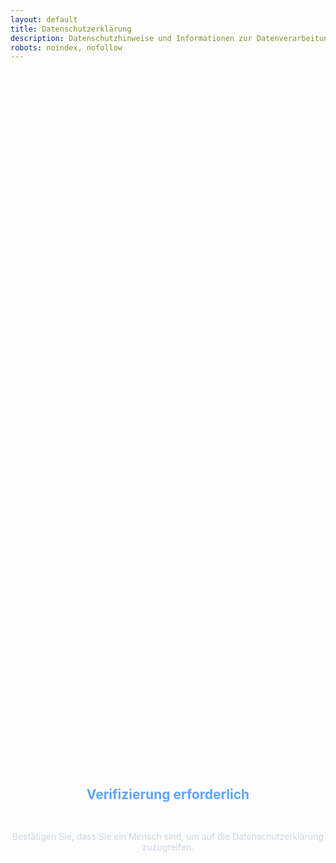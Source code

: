 ```yaml
---
layout: default
title: Datenschutzerklärung
description: Datenschutzhinweise und Informationen zur Datenverarbeitung
robots: noindex, nofollow
---
```


<div id="turnstile-protection" style="display: flex; flex-direction: column; align-items: center; justify-content: center; min-height: 60vh; text-align: center;">
  <h2 style="color: #60a5fa; margin-bottom: 2rem;">Verifizierung erforderlich</h2>
  <p style="color: #cbd5e1; margin-bottom: 2rem;">Bestätigen Sie, dass Sie ein Mensch sind, um auf die Datenschutzerklärung zuzugreifen.</p>
  <div class="cf-turnstile" 
       data-sitekey="0x4AAAAAABhCvPtIE3gog0lZ" 
       data-callback="onDatenschutzTurnstileSuccess" 
       data-error-callback="onDatenschutzTurnstileError"
       data-theme="dark"
       data-size="normal">
  </div>
</div>

<div id="datenschutz-content" style="display: none;">

# Datenschutzerklärung

## Verantwortlicher
Thomas Schuster  
Schachenmeierstraße 16  
80636 Munich  
Deutschland  
E-Mail: th.kingsepp@gmail.com

## Geltungsbereich
Diese Datenschutzerklärung gilt für die private Website kingsepp.github.io und das bereitgestellte AI4MBSE-Plugin.

## Art der Datenverarbeitung

### 1. Hosting durch GitHub Pages
Diese Website wird über GitHub Pages gehostet. GitHub kann folgende Daten verarbeiten:
- **IP-Adresse** des Besuchers
- **Datum und Uhrzeit** des Zugriffs
- **Aufgerufene Seiten** und Dateien
- **Browser-Informationen** (User-Agent)
- **Referrer-URL** (vorherige Website)

**Rechtsgrundlage:** Berechtigtes Interesse (Art. 6 Abs. 1 lit. f DSGVO)  
**Zweck:** Technische Bereitstellung der Website  
**Speicherdauer:** Entsprechend GitHub Privacy Policy  
**Weitere Informationen:** [GitHub Privacy Statement](https://docs.github.com/en/site-policy/privacy-policies/github-privacy-statement)

### 2. Cloudflare Turnstile (Bot-Schutz)
Diese Website nutzt Cloudflare Turnstile zum Schutz vor automatisierten Zugriffen:

**Verarbeitete Daten:**
- **IP-Adresse** des Besuchers
- **Browser-Informationen** (User-Agent, Sprache)
- **Interaktionsdaten** (Mausbewegungen, Tastatureingaben)
- **Challenge-Antworten** und Verifikationstoken

**Rechtsgrundlage:** Berechtigtes Interesse (Art. 6 Abs. 1 lit. f DSGVO)  
**Zweck:** Schutz vor Bots, Spam und missbräuchlicher Nutzung  
**Speicherdauer:** Entsprechend Cloudflare Privacy Policy  
**Datenübertragung:** USA (Angemessenheitsbeschluss)  
**Weitere Informationen:** [Cloudflare Privacy Policy](https://www.cloudflare.com/privacypolicy/)

### 3. Google Analytics (Website-Analyse)
Diese Website nutzt Google Analytics zur Analyse des Nutzerverhaltens:

**Verarbeitete Daten:**
- **IP-Adresse** (anonymisiert)
- **Seitenaufrufe** und Verweildauer
- **Geräteinformationen** (Browser, Betriebssystem)
- **Referrer-URLs** und Suchbegriffe
- **Geografische Herkunft** (anonymisiert auf Stadtebene)

**Rechtsgrundlage:** Berechtigtes Interesse (Art. 6 Abs. 1 lit. f DSGVO)  
**Zweck:** Website-Optimierung und Verbesserung der Nutzererfahrung  
**Speicherdauer:** 26 Monate (Google Analytics Standard)  
**Datenübertragung:** USA (Angemessenheitsbeschluss)  
**Weitere Informationen:** [Google Privacy Policy](https://policies.google.com/privacy) und [Google Analytics Datenschutz](https://support.google.com/analytics/answer/6004245)

**Einwilligung:** Google Analytics wird nur nach Ihrer ausdrücklichen Einwilligung über das Cookie-Banner aktiviert.

**Opt-Out:** Sie können die Erfassung durch Google Analytics verhindern durch:
- Cookie-Banner: Klicken Sie auf "Nur notwendige" oder verwalten Sie Ihre Einstellungen
- Browser-Add-on: [Google Analytics Opt-out Browser Add-on](https://tools.google.com/dlpage/gaoptout)
- Cookie-Einstellungen Ihres Browsers

### 4. Weitere Datenerhebung
Diese Website erhebt darüber hinaus **keine weiteren personenbezogenen Daten** durch:
- ❌ Kontaktformulare (noch nicht aktiv)
- ❌ Newsletter-Anmeldungen
- ❌ Kommentarfunktionen
- ❌ Weitere Analytics-Tools

### 5. AI4MBSE-Plugin und Google Gemini API
Das zum Download angebotene Plugin nutzt die Google Gemini API:

**Datenverarbeitung durch das Plugin:**
- Das Plugin überträgt **Anforderungsdaten** an Google Gemini API
- **Verarbeitung erfolgt lokal** auf dem Computer des Nutzers
- **Keine Speicherung** von Nutzerdaten durch den Websitebetreiber

**Verantwortung des Nutzers:**
- Der Nutzer ist für die API-Key-Erstellung bei Google verantwortlich
- Es gelten die [Google Privacy Policy](https://policies.google.com/privacy) und [Gemini API Terms](https://ai.google.dev/gemini-api/terms)
- **Der Websitebetreiber hat keinen Einfluss** auf die Datenverarbeitung durch Google

## Ihre Rechte (DSGVO)

Sie haben folgende Rechte bezüglich Ihrer personenbezogenen Daten:
- **Auskunft** (Art. 15 DSGVO)
- **Berichtigung** (Art. 16 DSGVO)
- **Löschung** (Art. 17 DSGVO)
- **Einschränkung der Verarbeitung** (Art. 18 DSGVO)
- **Widerspruch** (Art. 21 DSGVO)
- **Datenübertragbarkeit** (Art. 20 DSGVO)

**Beschwerderecht:** Sie können sich bei einer Datenschutz-Aufsichtsbehörde beschweren.

## Cookies
Diese Website verwendet Cookies für folgende Zwecke:

**Google Analytics Cookies:**
- **_ga, _ga_[ID]:** Zur Unterscheidung von Nutzern und Sessions
- **Speicherdauer:** 2 Jahre bzw. 24 Stunden
- **Zweck:** Website-Analyse und Nutzungsstatistiken

**Technisch notwendige Cookies:**
- **GitHub Pages Cookies:** Können nicht beeinflusst werden
- **Turnstile Cookies:** Für Bot-Schutz erforderlich

**Cookie-Banner:** Beim ersten Besuch der Website erscheint ein Cookie-Banner mit folgenden Optionen:
- **"Alle akzeptieren":** Stimmt allen Cookies zu (Analytics + notwendige)
- **"Nur notwendige":** Akzeptiert nur technisch erforderliche Cookies
- **"Einstellungen":** Ermöglicht granulare Kontrolle über Cookie-Kategorien

**Cookie-Kontrolle:** Sie können Ihre Einwilligung jederzeit über die Cookie-Einstellungen ändern oder in Ihren Browser-Einstellungen verwalten.

## Externe Links
Diese Website enthält Links zu externen Websites (z.B. GitHub Repository, Google AI). Für deren Datenschutzpraktiken übernehmen wir keine Verantwortung.

## SSL-Verschlüsselung
Diese Website nutzt SSL-Verschlüsselung für sichere Datenübertragung.

## Kontakt bei Datenschutzfragen
Bei Fragen zum Datenschutz wenden Sie sich an:
**E-Mail:** th.kingsepp@gmail.com

## Änderungen dieser Datenschutzerklärung
Diese Datenschutzerklärung kann bei Änderungen der Website oder rechtlichen Anforderungen angepasst werden.

---

**Stand:** Juni 2025

*Diese Datenschutzerklärung wurde für eine private, nicht-kommerzielle Website erstellt und entspricht den deutschen Datenschutzbestimmungen.*

</div>